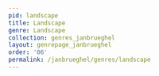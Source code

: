 ```yaml
---
pid: landscape
title: Landscape
genre: Landscape
collection: genres_janbrueghel
layout: genrepage_janbrueghel
order: '06'
permalink: /janbrueghel/genres/landscape
---
```

